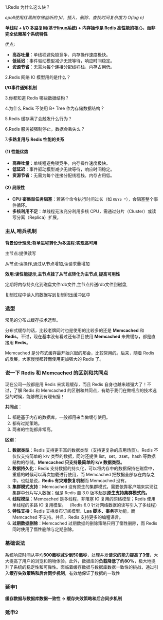 

1.Redis 为什么这么快？

*epoll使用红黑树存储监听的 fd，插入、删除、查找时间复杂度为 O(log n)*

**单线程 + I/O 多路复用(基于linux系统) + 内存操作是 Redis 高性能的核心，而非完全依赖某个系统特性**

优点:

- **高吞吐量**：单线程避免锁竞争，内存操作速度极快。
- **低延迟**：事件驱动模型减少无效等待，响应时间稳定。
- **资源节省**：无需为每个连接分配线程栈，内存占用低。



2.Redis 网络 IO 模型用的是什么？

**I/O事件通知机制**



3.你都知道 Redis 哪些数据结构？



4.为什么 Redis 不使用 B+ Tree 作为存储数据结构？



5.Redis 缓存满了会触发什么行为？



6.Redis 服务被强制停止，数据会丢失么？



7.**多路复用与 Redis 性能的关系**

#### **(1) 性能优势**

- **高吞吐量**：单线程避免锁竞争，内存操作速度极快。
- **低延迟**：事件驱动模型减少无效等待，响应时间稳定。
- **资源节省**：无需为每个连接分配线程栈，内存占用低。

#### **(2) 局限性**

- **CPU 密集型任务阻塞**：若某个命令执行时间过长（如 `KEYS *`），会阻塞整个事件循环。
- **多核利用不足**：单线程无法充分利用多核 CPU，需通过分片（Cluster）或读写分离（Replica）扩展。











### 主从,哨兵机制

**背景设计理念:将单进程转化为多进程:实现高可用**

主节点:提供读写		

从节点:读操作,通过从节点增加,读请求量增加

**效用:读性能提示,主节点挂了从节点转化为主节点,提高可用性**

定期将内存持久化到磁盘文件rdb文件,主节点传送rdb文件到磁盘,

复制过程中读入的数据写到复制积压缓冲区中











### 选型

常见的分布式缓存技术选型。

分布式缓存的话，比较老牌同时也是使用的比较多的还是 **Memcached** 和 **Redis**。不过，现在基本没有看过还有项目使用 **Memcached** 来做缓存，都是直接用 **Redis**。

Memcached 是分布式缓存最开始兴起的那会，比较常用的。后来，随着 Redis 的发展，大家慢慢都转而使用更加强大的 Redis 了。



### 说一下 Redis 和 Memcached 的区别和共同点

现在公司一般都是用 Redis 来实现缓存，而且 Redis 自身也越来越强大了！不过，了解 Redis 和 Memcached 的区别和共同点，有助于我们在做相应的技术选型的时候，能够做到有理有据！

**共同点**：

1. 都是基于内存的数据库，一般都用来当做缓存使用。
2. 都有过期策略。
3. 两者的性能都非常高。

**区别**：

1. **数据类型**：Redis 支持更丰富的数据类型（支持更复杂的应用场景）。Redis 不仅仅支持简单的 k/v 类型的数据，同时还提供 list，set，zset，hash 等数据结构的存储。**Memcached 只支持最简单的 k/v 数据类型。**
2. **数据持久化**：Redis 支持数据的持久化，可以将内存中的数据保持在磁盘中，重启的时候可以再次加载进行使用，而 Memcached 把数据全部存在内存之中。也就是说，**Redis 有灾难恢复机制**而 Memcached 没有。
3. **集群模式支持**：Memcached 没有原生的集群模式，需要依靠客户端来实现往集群中分片写入数据；但是 Redis 自 3.0 版本起是**原生支持集群模式的。**
4. **线程模型**：Memcached 是多线程，非阻塞 IO 复用的网络模型；Redis 使用单线程的多路 IO 复用模型。 （Redis 6.0 针对网络数据的读写引入了多线程）
5. **特性支持**：Redis 支持发布订阅模型、**Lua 脚本、事务**等功能，而 Memcached 不支持。并且，Redis 支持更多的编程语言。
6. **过期数据删除**：Memcached 过期数据的删除策略只用了惰性删除，而 Redis 同时使用了惰性删除与定期删除。



### 基础说法

系统响应时间从平均**500毫秒减少到50毫秒**，处理并发**请求的能力提高了3倍**，大大提高了用户的浏览和购物体验。此外，数据库的**负载降低了约80%**，极大地提升了系统的稳定性和可靠性。面临着缓存数据与数据库数据一致性的挑战，通过引入**缓存失效策略和后台同步机制**，有效地保证了数据的一致性





### **延申1**

**缓存数据与数据库数据一致性	->	缓存失效策略和后台同步机制**





### 延申2

#### 